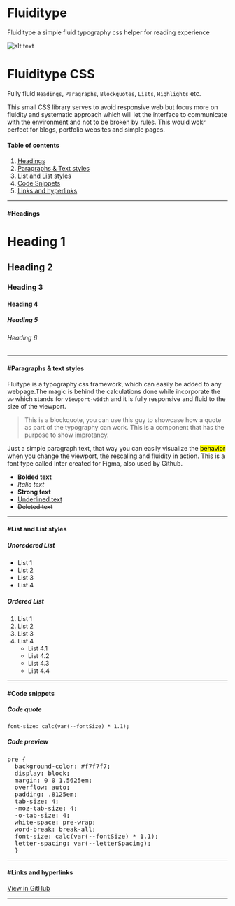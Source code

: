 # Fluiditype
Fluiditype a simple fluid typography css helper for reading experience

![alt text](https://s5.gifyu.com/images/hero-fluiditype8b94beab91d8e8db.gif)

<h1 class="heading">Fluiditype CSS</h1>
  <p>Fully fluid <code>Headings</code>, <code>Paragraphs</code>, <code>Blockquotes</code>, <code>Lists</code>, <code>Highlights</code> etc.</p>
  <p>This small CSS library serves to avoid responsive web but focus more on fluidity and systematic approach which will let the interface to communicate with the environment and not to be broken by rules. This would wokr perfect for blogs, portfolio websites and simple pages.</p>
<h4>Table of contents</h4>
  <ol id="myDIV">
    <li><a href="#headings">Headings</a></li>
    <li><a href="#paragraphs">Paragraphs & Text styles</a></li>
    <li><a href="#lists">List and List styles</a></li>
    <li><a href="#codesnippets">Code Snippets</a></li>
    <li><a href="#links">Links and hyperlinks</a></li>
  </ol>   
<hr>

<h4><span id="headings" class="heading">#</span>Headings</h4>
  <h1>Heading 1</h1>
  <h2>Heading 2</h2>
  <h3>Heading 3</h3>
  <h4>Heading 4</h4>
  <h5>Heading 5</h5>
  <h6>Heading 6</h6>
<hr>
<h4><span id="paragraphs" class="heading">#</span>Paragraphs & text styles</h4>
<p>Fluitype is a typography css framework, which can easily be added to any webpage.The magic is behind the calculations done while incorporate the <code>vw</code> which stands for <code>viewport-width</code> and it is fully responsive and fluid to the size of the viewport.</p>
<blockquote>This is a blockquote, you can use this guy to showcase how a quote as part of the typography can work. This is a component that has the purpose to show improtancy.</blockquote>
<p>Just a simple paragraph text, that way you can easily visualize the <mark>behavior</mark> when you change the viewport, the rescaling and fluidity in action. This is a font type called Inter created for Figma, also used by Github.</p>
<ul>
  <li><b>Bolded text</b></li>
  <li><i>Italic text</i></li>
  <li><strong>Strong text</strong></li>
  <li><u>Underlined text</u></li>
  <li><del>Deleted text</del></li>
</ul>
<hr>
<h4><span id="lists" class="heading">#</span>List and List styles</h4>
<h5>Unoredered List</h5>
<ul>
  <li>List 1</li>
  <li>List 2</li>
  <li>List 3</li>
  <li>List 4</li>
</ul>
<h5>Ordered List</h5>
<ol>
  <li>List 1</li>
  <li>List 2</li>
  <li>List 3</li>
  <li> List 4
    <ul>
      <li>List 4.1</li>
      <li>List 4.2</li>
      <li>List 4.3</li>
      <li>List 4.4</li>
      </ul>
  </li>
</ol>
<hr>
<h4><span id="codesnippets" class="heading">#</span>Code snippets</h4>
<h5>Code quote</h5>
<code>font-size: calc(var(--fontSize) * 1.1);</code>
<h5>Code preview</h5>
<pre>pre {
  background-color: #f7f7f7;
  display: block;
  margin: 0 0 1.5625em;
  overflow: auto;
  padding: .8125em;
  tab-size: 4;
  -moz-tab-size: 4;
  -o-tab-size: 4;
  white-space: pre-wrap;
  word-break: break-all;
  font-size: calc(var(--fontSize) * 1.1);
  letter-spacing: var(--letterSpacing);
  }
</pre>

<hr>
<h4><span id="links" class="heading">#</span>Links and hyperlinks</h4>
<a href="#">View in GitHub</a>
<hr>

